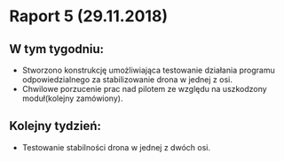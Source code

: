 # Raport 5 (29.11.2018)

## W tym tygodniu:
* Stworzono konstrukcję umożliwiająca testowanie działania programu odpowiedzialnego za stabilizowanie drona w jednej z osi.
* Chwilowe porzucenie prac nad pilotem ze względu na uszkodzony moduł(kolejny zamówiony).

## Kolejny tydzień:
* Testowanie stabilności drona w jednej z dwóch osi.

